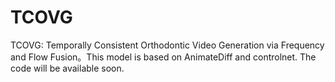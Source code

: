 # TCOVG
TCOVG: Temporally Consistent Orthodontic Video Generation via Frequency and Flow Fusion。This model is based on AnimateDiff and controlnet. The code will be available soon.
